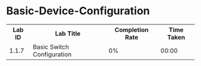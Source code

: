 # Basic-Device-Configuration
<table>
  <tr>
    <th>Lab ID</td>
    <th>Lab Title</td>
    <th>Completion Rate</td>
    <th>Time Taken</td>
  </tr>
  <tr>
    <td>1.1.7</td>
    <td>Basic Switch Configuration</td>
    <td>0%</td>
    <td>00:00</td>
  </tr>
</table>

